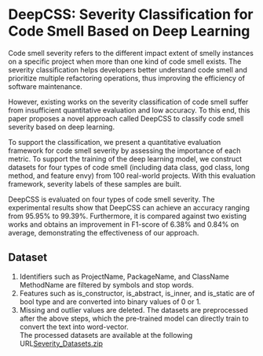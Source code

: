 # DeepCSS: Severity Classification for Code Smell Based on Deep Learning
Code smell severity refers to the different impact extent of smelly instances on a specific project when more than one kind of code smell exists. The severity classification helps developers better understand code smell and prioritize multiple refactoring operations, thus improving the efficiency of software maintenance. <be>

However, existing works on the severity classification of code smell suffer from insufficient quantitative evaluation and low accuracy. To this end, this paper proposes a novel approach called DeepCSS to classify code smell severity based on deep learning.<be>

To support the classification, we present a quantitative evaluation framework for code smell severity by assessing the importance of each metric. To support the training of the deep learning model, we construct datasets for four types of code smell (including data class, god class, long method, and feature envy) from 100 real-world projects. With this evaluation framework, severity labels of these samples are built.<be>

DeepCSS is evaluated on four types of code smell severity. The experimental results show that DeepCSS can achieve an accuracy ranging from 95.95\% to 99.39\%. Furthermore, it is compared against two existing works and obtains an improvement in F1-score of 6.38\% and 0.84\% on average, demonstrating the effectiveness of our approach.
## Dataset
1. Identifiers such as ProjectName, PackageName, and ClassName MethodName are filtered by symbols and stop words.
2. Features such as is_constructor, is_abstract, is_inner, and is_static are of bool type and are converted into binary values of 0 or 1.
3. Missing and outlier values are deleted.
The datasets are preprocessed after the above steps, which the pre-trained model can directly train to convert the text into word-vector. <br>
The processed datasets are available at the following URL[Severity_Datasets.zip]() <br>
